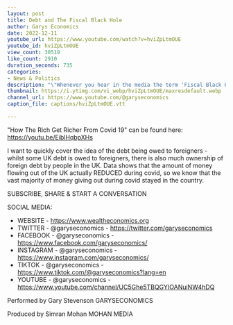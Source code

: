```yaml
---
layout: post
title: Debt and The Fiscal Black Hole
author: Garys Economics
date: 2022-12-11
youtube_url: https://www.youtube.com/watch?v=hviZpLtmOUE
youtube_id: hviZpLtmOUE
view_count: 30519
like_count: 2910
duration_seconds: 735
categories:
- News & Politics
description: "\"Whenever you hear in the media the term 'Fiscal Black Hole' I want you to hear 'Fiscal enormous pile of money', because it is not possible for debt to grow without private wealth growing. And whenever anybody tells you: 'How do we pay the debt back?' I want you to turn around and say to them: Where has the money gone? Who has the money now? Why don't we tax them?\""
thumbnail: https://i.ytimg.com/vi_webp/hviZpLtmOUE/maxresdefault.webp
channel_url: https://www.youtube.com/@garyseconomics
caption_file: captions/hviZpLtmOUE.vtt

---
```


"How The Rich Get Richer From Covid 19" can be found here: https://youtu.be/EiblHqbpXHs

I want to quickly cover the idea of the debt being owed to foreigners - whilst some UK debt is owed to foreigners, there is also much ownership of foreign debt by people in the UK.  Data shows that the amount of money flowing out of the UK actually REDUCED during covid, so we know that the vast majority of money giving out during covid stayed in the country.


SUBSCRIBE, SHARE & START A CONVERSATION


SOCIAL MEDIA:
- WEBSITE - https://www.wealtheconomics.org
- TWITTER - @garyseconomics - https://twitter.com/garyseconomics
- FACEBOOK - @garyseconomics - https://www.facebook.com/garyseconomics/
- INSTAGRAM - @garyseconomics - https://www.instagram.com/garyseconomics/
- TIKTOK - @garyseconomics - https://www.tiktok.com/@garyseconomics?lang=en
- YOUTUBE - @garyseconomics - https://www.youtube.com/channel/UC5Ghe5TBQGYIOANuiNW4hDQ


Performed by Gary Stevenson
GARYSECONOMICS


Produced by Simran Mohan
MOHAN MEDIA
